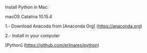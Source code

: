 Install Python in Mac:

macOS Catalina 10.15.4


1.- Download Anacoda from 
[Anaconda Org] (https://anaconda.org) 

2.- Install in your computer


[Python] (https://github.com/erlinares/python)

